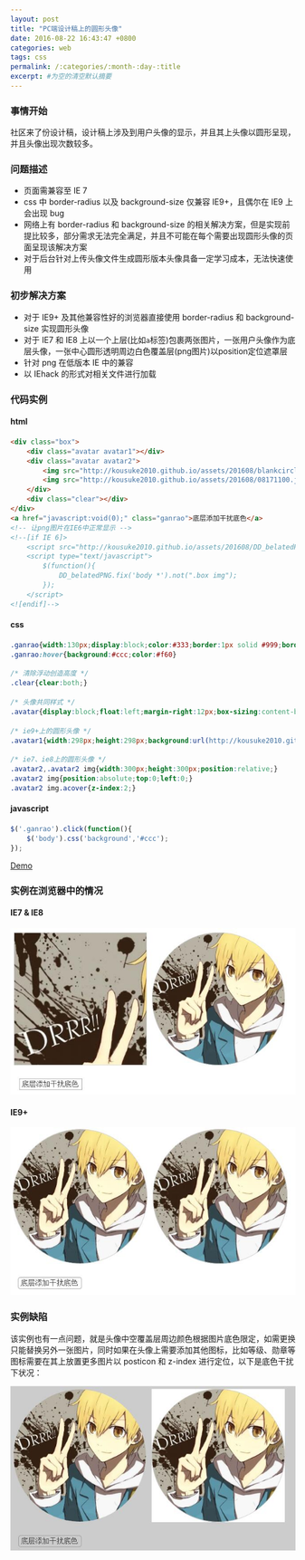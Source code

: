 ```yaml
---
layout: post
title: "PC端设计稿上的圆形头像"
date: 2016-08-22 16:43:47 +0800
categories: web
tags: css
permalink: /:categories/:month-:day-:title
excerpt: #为空的清空默认摘要
---
```

### 事情开始
社区来了份设计稿，设计稿上涉及到用户头像的显示，并且其上头像以圆形呈现，并且头像出现次数较多。

### 问题描述
* 页面需兼容至 IE 7
* css 中 border-radius 以及 background-size 仅兼容 IE9+，且偶尔在 IE9 上会出现 bug
* 网络上有 border-radius 和 background-size 的相关解决方案，但是实现前提比较多，部分需求无法完全满足，并且不可能在每个需要出现圆形头像的页面呈现该解决方案
* 对于后台针对上传头像文件生成圆形版本头像具备一定学习成本，无法快速使用

### 初步解决方案
* 对于 IE9+ 及其他兼容性好的浏览器直接使用 border-radius 和 background-size 实现圆形头像
* 对于 IE7 和 IE8 上以一个上层(比如`a`标签)包裹两张图片，一张用户头像作为底层头像，一张中心圆形透明周边白色覆盖层(png图片)以position定位遮罩层
* 针对 png 在低版本 IE 中的兼容
* 以 IEhack 的形式对相关文件进行加载

### 代码实例

#### html
```html
<div class="box">
    <div class="avatar avatar1"></div>
    <div class="avatar avatar2">
        <img src="http://kousuke2010.github.io/assets/201608/blankcircle.png" class="acover" />
        <img src="http://kousuke2010.github.io/assets/201608/08171100.jpg" />
    </div>
    <div class="clear"></div>
</div>
<a href="javascript:void(0);" class="ganrao">底层添加干扰底色</a>
<!-- 让png图片在IE6中正常显示 -->
<!--[if IE 6]>
    <script src="http://kousuke2010.github.io/assets/201608/DD_belatedPNG_0.0.8a-min.js"></script>
    <script type="text/javascript">
        $(function(){
            DD_belatedPNG.fix('body *').not(".box img");
        });
    </script>
<![endif]-->
```

#### css
```css
.ganrao{width:130px;display:block;color:#333;border:1px solid #999;border-radius:.3em;text-decoration:none;padding:3px 5px;margin:30px 12px;}
.ganrao:hover{background:#ccc;color:#f60}

/* 清除浮动创造高度 */
.clear{clear:both;}

/* 头像共同样式 */
.avatar{display:block;float:left;margin-right:12px;box-sizing:content-box;}

/* ie9+上的圆形头像 */
.avatar1{width:298px;height:298px;background:url(http://kousuke2010.github.io/assets/201608/08171100.jpg);background-size:100%;border-radius:50%;border:1px solid #ccc;}

/* ie7、ie8上的圆形头像 */
.avatar2,.avatar2 img{width:300px;height:300px;position:relative;}
.avatar2 img{position:absolute;top:0;left:0;}
.avatar2 img.acover{z-index:2;}
```

#### javascript
```javascript
$('.ganrao').click(function(){
    $('body').css('background','#ccc');
});
```

[Demo](http://s.codepen.io/kousuke/debug/rLgZVj)

### 实例在浏览器中的情况

#### IE7 & IE8
![IE7 & IE8](/assets/201608/08241127.jpg)

#### IE9+
![IE9+](/assets/201608/08241127-2.jpg)

### 实例缺陷
该实例也有一点问题，就是头像中空覆盖层周边颜色根据图片底色限定，如需更换只能替换另外一张图片，同时如果在头像上需要添加其他图标，比如等级、勋章等图标需要在其上放置更多图片以 posticon 和 z-index 进行定位，以下是底色干扰下状况：

![底色干扰下](/assets/201608/08241127-3.jpg)
